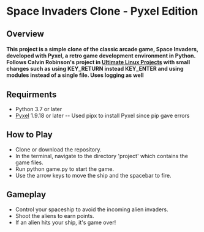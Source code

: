 # Space Invaders Clone - Pyxel Edition

## Overview
#### This project is a simple clone of the classic arcade game, Space Invaders, developed with Pyxel, a retro game development environment in Python. Follows Calvin Robinson's project in [Ultimate Linux Projects](https://freemagazines.top/ultimate-linux-projects-2nd-edition-2023) with small changes such as using KEY_RETURN instead KEY_ENTER and using modules instead of a single file. Uses logging as well

## Requirments
- Python 3.7 or later
- [Pyxel](https://github.com/kitao/pyxel) 1.9.18 or later
-- Used pipx to install Pyxel since pip gave errors

## How to Play
- Clone or download the repository.
- In the terminal, navigate to the directory 'project' which contains the game files.
- Run python game.py to start the game.
- Use the arrow keys to move the ship and the spacebar to fire.

## Gameplay
- Control your spaceship to avoid the incoming alien invaders.
- Shoot the aliens to earn points.
- If an alien hits your ship, it's game over!

